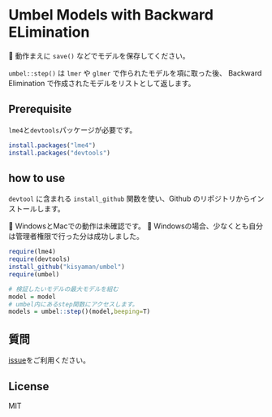# Umbel Models with Backward ELimination

:snake: 動作まえに `save()` などでモデルを保存してください。

`umbel::step()` は `lmer` や `glmer` で作られたモデルを項に取った後、
Backward Elimination で作成されたモデルをリストとして返します。

## Prerequisite

`lme4`と`devtools`パッケージが必要です。

```R
install.packages("lme4")
install.packages("devtools")
```

## how to use

`devtool` に含まれる `install_github` 関数を使い、Github のリポジトリからインストールします。

:snake: WindowsとMacでの動作は未確認です。
:snake: Windowsの場合、少なくとも自分は管理者権限で行った分は成功しました。

```R
require(lme4)
require(devtools)
install_github("kisyaman/umbel")
require(umbel)

# 検証したいモデルの最大モデルを組む
model = model
# umbel内にあるstep関数にアクセスします。
models = umbel::step()(model,beeping=T)

```

## 質問

[issue](https://github.com/kisyaman/step/issues)をご利用ください。

## License
MIT
